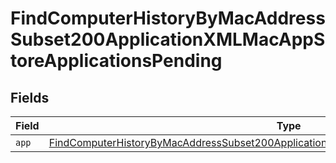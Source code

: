 # FindComputerHistoryByMacAddressSubset200ApplicationXMLMacAppStoreApplicationsPending


## Fields

| Field                                                                                                                                                                                                         | Type                                                                                                                                                                                                          | Required                                                                                                                                                                                                      | Description                                                                                                                                                                                                   |
| ------------------------------------------------------------------------------------------------------------------------------------------------------------------------------------------------------------- | ------------------------------------------------------------------------------------------------------------------------------------------------------------------------------------------------------------- | ------------------------------------------------------------------------------------------------------------------------------------------------------------------------------------------------------------- | ------------------------------------------------------------------------------------------------------------------------------------------------------------------------------------------------------------- |
| `app`                                                                                                                                                                                                         | [FindComputerHistoryByMacAddressSubset200ApplicationXMLMacAppStoreApplicationsPendingApp](../../models/operations/findcomputerhistorybymacaddresssubset200applicationxmlmacappstoreapplicationspendingapp.md) | :heavy_minus_sign:                                                                                                                                                                                            | N/A                                                                                                                                                                                                           |
